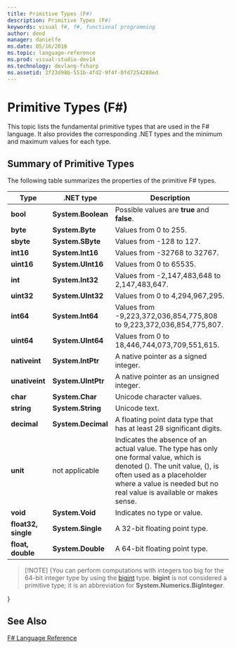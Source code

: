 ```yaml
---
title: Primitive Types (F#)
description: Primitive Types (F#)
keywords: visual f#, f#, functional programming
author: dend
manager: danielfe
ms.date: 05/16/2016
ms.topic: language-reference
ms.prod: visual-studio-dev14
ms.technology: devlang-fsharp
ms.assetid: 2f23d98b-551b-4fd2-9f4f-0fd7254288ed 
---
```


# Primitive Types (F#)

This topic lists the fundamental primitive types that are used in the F# language. It also provides the corresponding .NET types and the minimum and maximum values for each type.


## Summary of Primitive Types
The following table summarizes the properties of the primitive F# types.



|Type|.NET type|Description|
|----|---------|-----------|
|**bool**|**System.Boolean**|Possible values are **true** and **false**.|
|**byte**|**System.Byte**|Values from 0 to 255.|
|**sbyte**|**System.SByte**|Values from -128 to 127.|
|**int16**|**System.Int16**|Values from -32768 to 32767.|
|**uint16**|**System.UInt16**|Values from 0 to 65535.|
|**int**|**System.Int32**|Values from -2,147,483,648 to 2,147,483,647.|
|**uint32**|**System.UInt32**|Values from 0 to 4,294,967,295.|
|**int64**|**System.Int64**|Values from -9,223,372,036,854,775,808 to 9,223,372,036,854,775,807.|
|**uint64**|**System.UInt64**|Values from 0 to 18,446,744,073,709,551,615.|
|**nativeint**|**System.IntPtr**|A native pointer as a signed integer.|
|**unativeint**|**System.UIntPtr**|A native pointer as an unsigned integer.|
|**char**|**System.Char**|Unicode character values.|
|**string**|**System.String**|Unicode text.|
|**decimal**|**System.Decimal**|A floating point data type that has at least 28 significant digits.|
|**unit**|not applicable|Indicates the absence of an actual value. The type has only one formal value, which is denoted (). The unit value, (), is often used as a placeholder where a value is needed but no real value is available or makes sense.|
|**void**|**System.Void**|Indicates no type or value.|
|**float32, single**|**System.Single**|A 32-bit floating point type.|
|**float, double**|**System.Double**|A 64-bit floating point type.|

>[!NOTE] {You can perform computations with integers too big for the 64-bit integer type by using the [bigint](https://msdn.microsoft.com/library/dc8be18d-4042-46c4-b136-2f21a84f6efa) type. **bigint** is not considered a primitive type; it is an abbreviation for **System.Numerics.BigInteger**.

}

## See Also
[F&#35; Language Reference](FSharp-Language-Reference.md)

